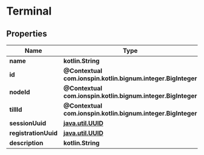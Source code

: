 
# Terminal

## Properties
Name | Type | Description | Notes
------------ | ------------- | ------------- | -------------
**name** | **kotlin.String** |  | 
**id** | **@Contextual com.ionspin.kotlin.bignum.integer.BigInteger** |  | 
**nodeId** | **@Contextual com.ionspin.kotlin.bignum.integer.BigInteger** |  | 
**tillId** | **@Contextual com.ionspin.kotlin.bignum.integer.BigInteger** |  | 
**sessionUuid** | [**java.util.UUID**](java.util.UUID.md) |  | 
**registrationUuid** | [**java.util.UUID**](java.util.UUID.md) |  | 
**description** | **kotlin.String** |  |  [optional]



